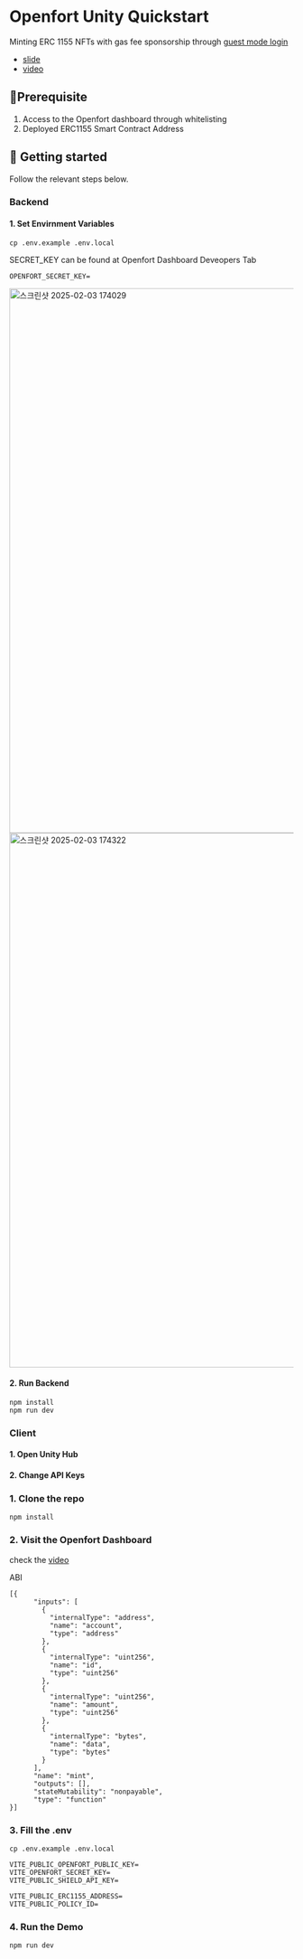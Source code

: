 # Openfort Unity Quickstart
Minting ERC 1155 NFTs with gas fee sponsorship through [guest mode login](https://www.openfort.xyz/docs/guides/javascript/auth/guest)

* [slide](https://docs.google.com/presentation/d/1LyNoFS3vyIM4nnE3t5tfWBhIzgLuyafB9ynSBWl4JKo/edit?usp=sharing)
* [video](https://www.youtube.com/watch?v=68EOquzJs6U)
##  🚦Prerequisite
1. Access to the Openfort dashboard through whitelisting
2. Deployed ERC1155 Smart Contract Address


## 🚀 Getting started
Follow the relevant steps below.

### Backend
#### 1. Set Envirnment Variables
```
cp .env.example .env.local
```

SECRET_KEY can be found at Openfort Dashboard Deveopers Tab
```env
OPENFORT_SECRET_KEY=
```
<img width="964" alt="스크린샷 2025-02-03 174029" src="https://github.com/user-attachments/assets/52d0ecbe-b4e3-4d22-9dc9-db2840384d61" />
<img width="946" alt="스크린샷 2025-02-03 174322" src="https://github.com/user-attachments/assets/e5a2a9b6-dc8b-409e-8ebd-28311ada96ca" />


#### 2. Run Backend
```
npm install
npm run dev
```

### Client
#### 1. Open Unity Hub
#### 2. Change API Keys


### 1. Clone the repo
```
npm install
```

### 2. Visit the Openfort Dashboard
check the [video](https://www.youtube.com/watch?v=68EOquzJs6U)

ABI
```
[{
      "inputs": [
        {
          "internalType": "address",
          "name": "account",
          "type": "address"
        },
        {
          "internalType": "uint256",
          "name": "id",
          "type": "uint256"
        },
        {
          "internalType": "uint256",
          "name": "amount",
          "type": "uint256"
        },
        {
          "internalType": "bytes",
          "name": "data",
          "type": "bytes"
        }
      ],
      "name": "mint",
      "outputs": [],
      "stateMutability": "nonpayable",
      "type": "function"
}]
```
### 3. Fill the .env
```
cp .env.example .env.local
```

```
VITE_PUBLIC_OPENFORT_PUBLIC_KEY=
VITE_OPENFORT_SECRET_KEY=
VITE_PUBLIC_SHIELD_API_KEY=

VITE_PUBLIC_ERC1155_ADDRESS=
VITE_PUBLIC_POLICY_ID=
```

### 4. Run the Demo
```
npm run dev
```

